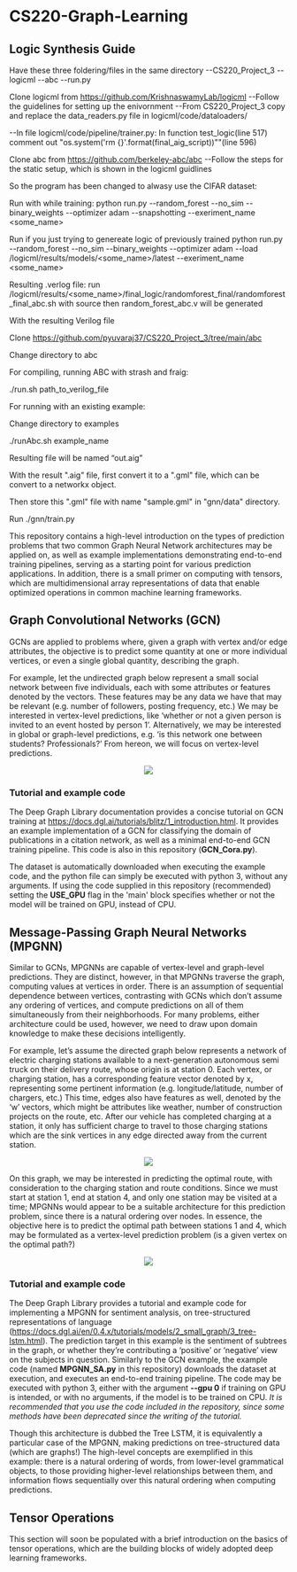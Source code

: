 # CS220-Graph-Learning


## Logic Synthesis Guide

Have these three foldering/files in the same directory
--CS220_Project_3
--logicml
--abc
--run.py

Clone logicml from https://github.com/KrishnaswamyLab/logicml
--Follow the guidelines for setting up the enivornment
--From CS220_Project_3 copy and replace the data_readers.py file in logicml/code/dataloaders/

--In file logicml/code/pipeline/trainer.py: In function test_logic(line 517) comment out "os.system('rm {}'.format(final_aig_script))""(line 596)

Clone abc from https://github.com/berkeley-abc/abc
--Follow the steps for the static setup, which is shown in the logicml guidlines 

So the program has been changed to alwasy use the CIFAR dataset:

Run with while training:
	python run.py --random_forest --no_sim --binary_weights --optimizer adam --snapshotting --exeriment_name <some_name>

Run if you just trying to genereate logic of previously trained
	python run.py --random_forest --no_sim --binary_weights --optimizer adam --load /logicml/results/models/<some_name>/latest --exeriment_name <some_name>

Resulting .verlog file:
	 run /logicml/results/<some_name>/final_logic/randomforest_final/randomforest_final_abc.sh with source 
	 then random_forest_abc.v will be generated



With the resulting Verilog file

Clone https://github.com/pyuvaraj37/CS220_Project_3/tree/main/abc

Change directory to abc

For compiling, running ABC with strash and fraig:

./run.sh path_to_verilog_file

For running with an existing example:

Change directory to examples

./runAbc.sh example_name

Resulting file will be named “out.aig”


With the result ".aig" file, first convert it to a ".gml" file, which can be convert to a networkx object. 

Then store this ".gml" file with name "sample.gml" in "gnn/data" directory. 

Run ./gnn/train.py


This repository contains a high-level introduction on the types of prediction problems that two common Graph Neural Network architectures may be applied on, as well as example implementations demonstrating end-to-end training pipelines, serving as a starting point for various prediction applications. In addition, there is a small primer on computing with tensors, which are multidimensional array representations of data that enable optimized operations in common machine learning frameworks.

## Graph Convolutional Networks (GCN) 
GCNs are applied to problems where, given a graph with vertex and/or edge attributes, the objective is to predict some quantity at one or more individual vertices, or even a single global quantity, describing the graph. 

For example, let the undirected graph below represent a small social network between five individuals, each with some attributes or features denoted by the vectors. These features may be any data we have that may be relevant (e.g. number of followers, posting frequency, etc.) We may be interested in vertex-level predictions, like ‘whether or not a given person is invited to an event hosted by person 1’. Alternatively, we may be interested in global or graph-level predictions, e.g. ‘is this network one between students? Professionals?’ From hereon, we will focus on vertex-level predictions.

<p align="center">
  <img src="https://i.imgur.com/AXKuITH.png" />
</p>

### Tutorial and example code 
The Deep Graph Library documentation provides a concise tutorial on GCN training at https://docs.dgl.ai/tutorials/blitz/1_introduction.html. It provides an example implementation of a GCN for classifying the domain of publications in a citation network, as well as a minimal end-to-end GCN training pipeline. This code is also in this repository (**GCN_Cora.py**).

The dataset is automatically downloaded when executing the example code, and the python file can simply be executed with python 3, without any arguments. If using the code supplied in this repository (recommended) setting the **USE_GPU** flag in the 'main' block specifies whether or not the model will be trained on GPU, instead of CPU. 

## Message-Passing Graph Neural Networks (MPGNN)
Similar to GCNs, MPGNNs are capable of vertex-level and graph-level predictions. They are distinct, however, in that MPGNNs traverse the graph, computing values at vertices in order. There is an assumption of sequential dependence between vertices, contrasting with GCNs which don’t assume any ordering of vertices, and compute predictions on all of them simultaneously from their neighborhoods. For many problems, either architecture could be used, however, we need to draw upon domain knowledge to make these decisions intelligently.

For example, let’s assume the directed graph below represents a network of electric charging stations available to a next-generation autonomous semi truck on their delivery route, whose origin is at station 0. Each vertex, or charging station, has a corresponding feature vector denoted by x, representing some pertinent information (e.g. longitude/latitude, number of chargers, etc.) This time, edges also have features as well, denoted by the ‘w’ vectors, which might be attributes like weather, number of construction projects on the route, etc. After our vehicle has completed charging at a station, it only has sufficient charge to travel to those charging stations which are the sink vertices in any edge directed away from the current station. 

<p align="center">
  <img src="https://i.imgur.com/Xh6XLWS.png" />
</p>

On this graph, we may be interested in predicting the optimal route, with consideration to the charging station and route conditions. Since we must start at station 1, end at station 4, and only one station may be visited at a time; MPGNNs would appear to be a suitable architecture for this prediction problem, since there is a natural ordering over nodes. In essence, the objective here is to predict the optimal path between stations 1 and 4, which may be formulated as a vertex-level prediction problem (is a given vertex on the optimal path?) 

<p align="center">
  <img src="https://i.imgur.com/e9TSUwr.png" />
</p>

### Tutorial and example code 
The Deep Graph Library provides a tutorial and example code for implementing a MPGNN for sentiment analysis, on tree-structured representations of language (https://docs.dgl.ai/en/0.4.x/tutorials/models/2_small_graph/3_tree-lstm.html). The prediction target in this example is the sentiment of subtrees in the graph, or whether they’re contributing a ‘positive’ or ‘negative’ view on the subjects in question. Similarly to the GCN example, the example code (named **MPGNN_SA.py** in this repository) downloads the dataset at execution, and executes an end-to-end training pipeline. The code may be executed with python 3, either with the argument **--gpu 0** if training on GPU is intended, or with no arguments, if the model is to be trained on CPU. *It is recommended that you use the code included in the repository, since some methods have been deprecated since the writing of the tutorial.* 

Though this architecture is dubbed the Tree LSTM, it is equivalently a particular case of the MPGNN, making predictions on tree-structured data (which are graphs!) The high-level concepts are exemplified in this example: there is a natural ordering of words, from lower-level grammatical objects, to those providing higher-level relationships between them, and information flows sequentially over this natural ordering when computing predictions.

## Tensor Operations
This section will soon be populated with a brief introduction on the basics of tensor operations, which are the building blocks of widely adopted deep learning frameworks.
